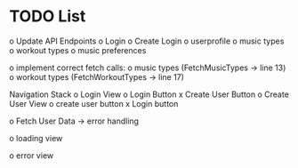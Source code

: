 #  TODO List

o Update API Endpoints
    o Login
    o Create Login
    o userprofile
    o music types
    o workout types
    o music preferences
    
o implement correct fetch calls:
    o music types (FetchMusicTypes -> line 13)
    o workout types (FetchWorkoutTypes -> line 17)

Navigation Stack
    o Login View
        o Login Button
        x Create User Button
    o Create User View
        o create user button
        x Login button

o Fetch User Data -> error handling

o loading view

o error view

